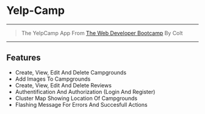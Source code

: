 # Yelp-Camp
---
> The YelpCamp App From [The Web Developer Bootcamp](https://www.udemy.com/course/the-web-developer-bootcamp/) By Colt
---
## Features
- Create, View, Edit And Delete Campgrounds
- Add Images To Campgrounds
- Create, View, Edit And Delete Reviews
- Authentification And Authorization (Login And Register)
- Cluster Map Showing Location Of Campgrounds
- Flashing Message For Errors And Succesfull Actions

